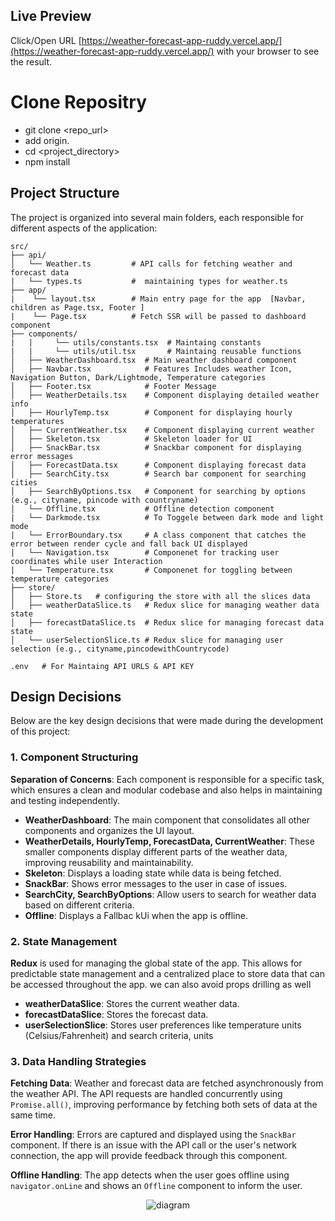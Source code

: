 ## Live Preview

Click/Open URL [https://weather-forecast-app-ruddy.vercel.app/](https://weather-forecast-app-ruddy.vercel.app/) with your browser to see the result.

# Clone Repositry

 - git clone <repo_url>
- add origin.
 - cd <project_directory>
 - npm install

## Project Structure

The project is organized into several main folders, each responsible for different aspects of the application:

```
src/
├── api/
│   └── Weather.ts         # API calls for fetching weather and forecast data
|   └── types.ts           #  maintaining types for weather.ts
├── app/
|    └── layout.tsx        # Main entry page for the app  [Navbar, children as Page.tsx, Footer ]
|    └── Page.tsx          # Fetch SSR will be passed to dashboard component
├── components/
|   |     └── utils/constants.tsx  # Maintaing constants 
|   |     └── utils/util.tsx       # Maintaing reusable functions
│   ├── WeatherDashboard.tsx  # Main weather dashboard component
│   ├── Navbar.tsx            # Features Includes weather Icon, Navigation Button, Dark/Lightmode, Temperature categories
│   ├── Footer.tsx            # Footer Message
│   ├── WeatherDetails.tsx    # Component displaying detailed weather info
│   ├── HourlyTemp.tsx        # Component for displaying hourly temperatures
│   ├── CurrentWeather.tsx    # Component displaying current weather
│   ├── Skeleton.tsx          # Skeleton loader for UI
│   ├── SnackBar.tsx          # Snackbar component for displaying error messages
│   ├── ForecastData.tsx      # Component displaying forecast data
│   ├── SearchCity.tsx        # Search bar component for searching cities
│   ├── SearchByOptions.tsx   # Component for searching by options (e.g., cityname, pincode with countryname)
│   └── Offline.tsx           # Offline detection component
|   └── Darkmode.tsx          # To Toggele between dark mode and light mode
|   └── ErrorBoundary.tsx     # A class component that catches the error between render cycle and fall back UI displayed
|   └── Navigation.tsx        # Componenet for tracking user coordinates while user Interaction
|   └── Temperature.tsx       # Componenet for toggling between temperature categories
├── store/
│   ├── Store.ts   # configuring the store with all the slices data
│   ├── weatherDataSlice.ts   # Redux slice for managing weather data state
│   ├── forecastDataSlice.ts  # Redux slice for managing forecast data state
│   └── userSelectionSlice.ts # Redux slice for managing user selection (e.g., cityname,pincodewithCountrycode)

.env   # For Maintaing API URLS & API KEY

```

## Design Decisions

 Below are the key design decisions that were made during the development of this project:

### 1. Component Structuring

**Separation of Concerns**: Each component is responsible for a specific task, which ensures a clean and modular codebase and also helps in maintaining and testing independently.

- **WeatherDashboard**: The main component that consolidates all other components and organizes the UI layout.
- **WeatherDetails, HourlyTemp, ForecastData, CurrentWeather**: These smaller components display different parts of the weather data, improving reusability and maintainability.
- **Skeleton**: Displays a loading state while data is being fetched.
- **SnackBar**: Shows error messages to the user in case of issues.
- **SearchCity, SearchByOptions**: Allow users to search for weather data based on different criteria.
- **Offline**: Displays a Fallbac kUi when the app is offline.

### 2. State Management

**Redux** is used for managing the global state of the app. This allows for predictable state management and a centralized place to store data that can be accessed throughout the app. we can also avoid props drilling as well

- **weatherDataSlice**: Stores the current weather data.
- **forecastDataSlice**: Stores the forecast data.
- **userSelectionSlice**: Stores user preferences like temperature units (Celsius/Fahrenheit) and search criteria, units


### 3. Data Handling Strategies

**Fetching Data**: Weather and forecast data are fetched asynchronously from the weather API. The API requests are handled concurrently using `Promise.all()`, improving performance by fetching both sets of data at the same time.

**Error Handling**: Errors are captured and displayed using the `SnackBar` component. If there is an issue with the API call or the user's network connection, the app will provide feedback through this component.

**Offline Handling**: The app detects when the user goes offline using `navigator.onLine` and shows an `Offline` component to inform the user.




<p align="center">
  <img src="https://github.com/user-attachments/assets/27ffb4c2-0e3d-4fee-86d5-fe5947397979" alt="diagram"/>
</p>


